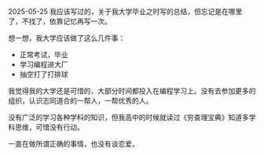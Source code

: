 2025-05-25
我应该写过的，关于我大学毕业之时写的总结，但忘记是在哪里了，不找了，依靠记忆再写一次。

想一想，我大学应该做了这么几件事：
- 正常考试，毕业
- 学习编程进大厂
- 抽空打了打排球

我觉得我的大学还是可惜的，大部分时间都投入在编程学习上。没有去参加更多的组织，认识志同道合的一帮人，一帮优秀的人。

没有广泛的学习各种学科的知识，但我高中的时候就读过《穷查理宝典》知道多学科思维，可惜没有行动。

一直在做所谓正确的事情，也没有谈恋爱。